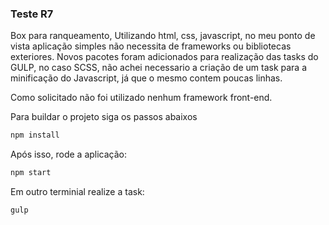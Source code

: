 
### Teste R7
Box para ranqueamento,
Utilizando html, css, javascript, no meu ponto de vista aplicação simples não necessita de frameworks ou bibliotecas exteriores.
Novos pacotes foram adicionados para realização das tasks do GULP, no caso SCSS, não achei necessario a criação de um task para a minificação do Javascript,
já que o mesmo contem poucas linhas.

Como solicitado não foi utilizado nenhum framework front-end.

Para buildar o projeto siga os passos abaixos

```sh
npm install
```

Após isso, rode a aplicação:
```sh
npm start
```
Em outro terminial realize a task:
```sh
gulp
```